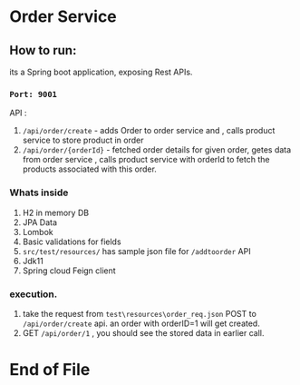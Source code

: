 # Order Service


## How to run:
its a Spring boot application, exposing Rest APIs.

### `Port: 9001`
API :
1.  `/api/order/create` -  adds Order to order service and , calls product service to store product in order
2.  `/api/order/{orderId}` -  fetched order details for given order, getes data from order service , calls product service with orderId to fetch the products associated with this order.

### Whats inside
1. H2 in memory DB
2. JPA Data
3. Lombok
4. Basic validations for fields
5. `src/test/resources/` has sample json file for `/addtoorder` API
6. Jdk11
7. Spring cloud Feign client


### execution.
1. take the request from `test\resources\order_req.json` POST to  `/api/order/create` api. an order with orderID=1 will get created.
2. GET `/api/order/1` , you should see the stored data in earlier call.
# End of File
